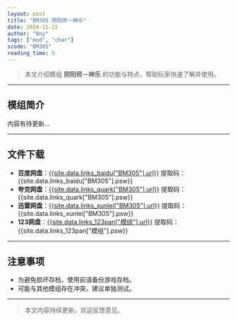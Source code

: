 ```yaml
---
layout: post
title: "BM305 阴阳师－神乐"
date: 2024-11-22
author: "Bny"
tags: ["mod", "char"]
scode: "BM305"
reading_time: 5
---
```


> 本文介绍模组 **阴阳师－神乐** 的功能与特点，帮助玩家快速了解并使用。

---

## 模组简介

内容有待更新...

---

## 文件下载
- **百度网盘**：[{{site.data.links_baidu["BM305"].url}}]({{site.data.links_baidu["BM305"].url}}) 提取码：{{site.data.links_baidu["BM305"].psw}}
- **夸克网盘**：[{{site.data.links_quark["BM305"].url}}]({{site.data.links_quark["BM305"].url}}) 提取码：{{site.data.links_quark["BM305"].psw}}
- **迅雷网盘**：[{{site.data.links_xunlei["BM305"].url}}]({{site.data.links_xunlei["BM305"].url}}) 提取码：{{site.data.links_xunlei["BM305"].psw}}
- **123网盘**：[{{site.data.links_123pan["模组"].url}}]({{site.data.links_123pan["模组"].url}}) 提取码：{{site.data.links_123pan["模组"].psw}}

---

## 注意事项
- 为避免损坏存档，使用前请备份游戏存档。
- 可能与其他模组存在冲突，建议单独测试。

---

> 本文内容持续更新，欢迎反馈意见。
